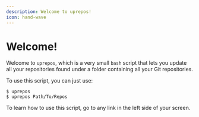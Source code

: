 ```yaml
---
description: Welcome to uprepos!
icon: hand-wave
---
```


# Welcome!

Welcome to `uprepos`, which is a very small `bash` script that lets you update all your repositories found under a folder containing all your Git repositories.

To use this script, you can just use:

```shell
$ uprepos
$ uprepos Path/To/Repos
```

To learn how to use this script, go to any link in the left side of your screen.
